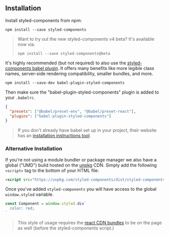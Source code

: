 ## Installation

Install styled-components from npm:

```
npm install --save styled-components
```

> Want to try out the new styled-components v4 beta? It's available now via:
>
> ```
> npm install --save styled-components@beta
> ```

It's highly recommended (but not required) to also use the [styled-components babel plugin](https://github.com/styled-components/babel-plugin-styled-components). It offers many benefits like more legible class names, server-side rendering compatibility, smaller bundles, and more.

```
npm install --save-dev babel-plugin-styled-components
```

Then make sure the "babel-plugin-styled-components" plugin is added to your `.babelrc`.

```json
{
  "presets": ["@babel/preset-env", "@babel/preset-react"],
  "plugins": ["babel-plugin-styled-components"]
}
```

> If you don't already have babel set up in your project, their website has an [installation instructions tool](https://babeljs.io/en/setup).

### Alternative Installation

If you're not using a module bundler or package manager we also have a global ("UMD") build hosted on the [unpkg](http://unpkg.com) CDN. Simply add the following `<script>` tag to the bottom of your HTML file:

```html
<script src="https://unpkg.com/styled-components/dist/styled-components.min.js"></script>
```

Once you've added `styled-components` you will have access to the global `window.styled` variable.

```js
const Component = window.styled.div`
  color: red;
`
```

> This style of usage requires the [react CDN bundles](https://reactjs.org/docs/cdn-links.html) to be on the page as well (before the styled-components script.)
